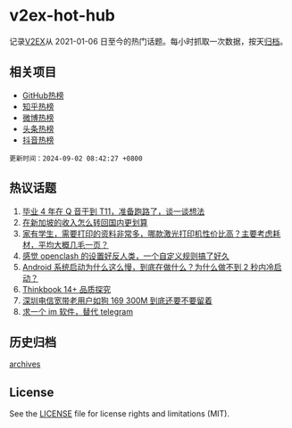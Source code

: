 # v2ex-hot-hub

 记录[V2EX](https://www.v2ex.com/)从 2021-01-06 日至今的热门话题。每小时抓取一次数据，按天[归档](archives)。
 
 ## 相关项目

- [GitHub热榜](https://github.com/lonnyzhang423/github-hot-hub)
- [知乎热榜](https://github.com/lonnyzhang423/zhihu-hot-hub)
- [微博热榜](https://github.com/lonnyzhang423/weibo-hot-hub)
- [头条热榜](https://github.com/lonnyzhang423/toutiao-hot-hub)
- [抖音热榜](https://github.com/lonnyzhang423/douyin-hot-hub)


 `更新时间：2024-09-02 08:42:27 +0800`

## 热议话题

1. [毕业 4 年在 Q 音干到 T11，准备跑路了，谈一谈想法](https://www.v2ex.com/t/1069344)
1. [在新加坡的收入怎么转回国内更划算](https://www.v2ex.com/t/1069327)
1. [家有学生，需要打印的资料非常多，哪款激光打印机性价比高？主要考虑耗材，平均大概几毛一页？](https://www.v2ex.com/t/1069342)
1. [感觉 openclash 的设置好反人类，一个自定义规则搞了好久](https://www.v2ex.com/t/1069333)
1. [Android 系统启动为什么这么慢，到底在做什么？为什么做不到 2 秒内冷启动？](https://www.v2ex.com/t/1069402)
1. [Thinkbook 14+ 品质探究](https://www.v2ex.com/t/1069341)
1. [深圳电信宽带老用户如狗 169 300M 到底还要不要留着](https://www.v2ex.com/t/1069383)
1. [求一个 im 软件，替代 telegram](https://www.v2ex.com/t/1069388)

## 历史归档

[archives](archives)

## License

See the [LICENSE](LICENSE) file for license rights and limitations (MIT).
